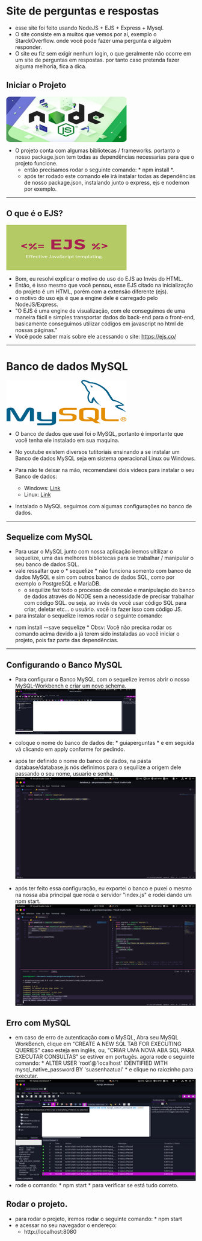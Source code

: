 # Site de perguntas e respostas

- esse site foi feito usando NodeJS + EJS + Express + Mysql.
- O site consiste em a muitos que vemos por ai, exemplo o StarckOverflow. onde você pode fazer uma pergunta e alguèm responder.
- O site eu fiz sem exigir nenhum login, o que geralmente não ocorre em um site de perguntas em respostas. por tanto caso pretenda fazer alguma melhoria, fica a dica.

## Iniciar o Projeto

<img align="center" alt="NODE.JS" height="120" width="320" src="./public/img/node.jpg"><br>

- O projeto conta com algumas bibliotecas / frameworks. portanto o nosso package.json tem todas as dependências necessarias para que o projeto funcione.
    - então precisamos rodar o seguinte comando: * npm install *.<br>
    - após ter rodado este comando ele irá instalar todas as dependências de nosso package.json, instalando junto o express, ejs e nodemon por exemplo.
<hr>

## O que é o EJS?
   
   
<img align="center" alt="NODE.JS" height="120" width="320" src="./public/img/ejs.gif"><br>
   
  - Bom, eu resolvi explicar o motivo do uso do EJS ao Invés do HTML.
  - Então, é isso mesmo que você pensou, esse EJS citado na inicialização do projeto é um HTML, porém com a extensão diferente (ejs).
  - o motivo do uso ejs é que a engine dele é carregado pelo NodeJS/Express.
  - "O EJS é uma engine de visualização, com ele conseguimos de uma maneira fácil e simples transportar dados do back-end para o front-end, basicamente conseguimos utilizar códigos em javascript no html de nossas páginas."
  - Você pode saber mais sobre ele acessando o site: https://ejs.co/
<hr>

# Banco de dados MySQL

<img align="center" alt="NODE.JS" height="120" width="320" src="./public/img/mysql.png"><br>

- O banco de dados que usei foi o MySQL, portanto é importante que você tenha ele instalado em sua maquina.
 - No youtube existem diversos tutitoriais ensinando a se instalar um Banco de dados MySQL seja em sistema operacional Linux ou Windows.
 - Para não te deixar na mão, recomendarei dois videos para instalar o seu Banco de dados:
      - Windows: <a href="https://www.youtube.com/watch?v=fmerTu7dWk8&t=327s&ab_channel=B%C3%B3sonTreinamentos">Link</a>
      - Linux: <a href="https://www.youtube.com/watch?v=CBK7c1xp-zI&list=LL&index=11&ab_channel=B%C3%B3sonTreinamentos">Link</a>
 
- Instalado o MySQL seguimos com algumas configurações no banco de dados.
<hr>

## Sequelize com MySQL

 - Para usar o MySQL junto com nossa aplicação iremos ultilizar o sequelize, uma das melhores bibliotecas para se trabalhar / manipular o seu banco de dados SQL. 
 - vale ressaltar que o * sequelize * não funciona somento com banco de dados MySQL e sim com outros banco de dados SQL, como por exemplo o PostgreSQL e MariaDB.
   * o sequilize faz todo o processo de conexão e manipulação do banco de dados através do NODE sem a necessidade de precisar trabalhar com código SQL. ou seja, ao invés de você usar código SQL para criar, deletar etc... o usuário. você ira fazer isso com código JS.
 -  para instalar o sequelize iremos rodar o seguinte comando: 
   * npm install --save sequelize
    * Obsv: Você não precisa rodar os comando acima devido a já terem sido instaladas ao você iniciar o projeto, pois faz parte das dependências.
<hr>

## Configurando o Banco MySQL  
  - Para configurar o Banco MySQL com o sequelize iremos abrir o nosso MySQL-Workbench e criar um novo schema.<br>
  <img align="center" alt="NODE.JS" height="120" width="320" src="./imagensbd/newschema.png"><br>
  
  - coloque o nome do banco de dados de: * guiaperguntas * e em seguida vá clicando em apply conforme for pedindo.
  - após ter definido o nome do banco de dados, na pásta database/database.js nós definimos para o sequilize a origem dele passando o seu nome, usuario e senha.<br>
  <img src="./imagensbd/guiaperguntas.png"><br>
  - após ter feito essa configuração, eu exportei o banco e puxei o mesmo na nossa aba principal que roda o servidor "index.js" e rodei dando um npm start.
  <img src="./imagensbd/bancodedadosRodando.png"><br>
  
 ## Erro com MySQL
 
  - em caso de erro de autenticação com o MySQL, Abra seu MySQL WorkBench, clique em "CREATE A NEW SQL TAB FOR EXECUTING QUERIES" caso esteja em inglês, ou, "CRIAR UMA NOVA ABA SQL PARA EXECUTAR CONSULTAS" se estiver em portugês. agora rode o seguinte comando: * ALTER USER 'root'@'localhost' IDENTIFIED WITH mysql_native_password BY 'suasenhaatual' * e clique no raiozinho para executar.<br>
  <img src="./imagensbd/corrigindomysql.png"><br>
  - rode o comando: * npm start * para verificar se está tudo correto.
## Rodar o projeto.

  - para rodar o projeto, iremos rodar o seguinte comando: * npm start
  - e acessar no seu navegador o endereço: 
    * http://localhost:8080
  
